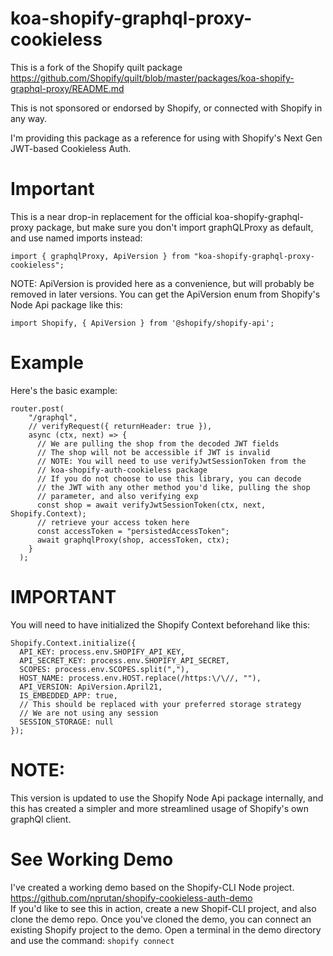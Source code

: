 # koa-shopify-graphql-proxy-cookieless

This is a fork of the Shopify quilt package https://github.com/Shopify/quilt/blob/master/packages/koa-shopify-graphql-proxy/README.md

This is not sponsored or endorsed by Shopify, or connected with Shopify in any way.

I'm providing this package as a reference for using with Shopify's Next Gen JWT-based Cookieless Auth.

# Important
This is a near drop-in replacement for the official koa-shopify-graphql-proxy package, but make sure you don't 
import graphQLProxy as default, and use named imports instead:

```
import { graphqlProxy, ApiVersion } from "koa-shopify-graphql-proxy-cookieless";
```

NOTE: ApiVersion is provided here as a convenience, but will probably be removed
in later versions. You can get the ApiVersion enum from Shopify's Node Api package like this:

```
import Shopify, { ApiVersion } from '@shopify/shopify-api'; 
```

# Example
Here's the basic example:

```
router.post(
    "/graphql",
    // verifyRequest({ returnHeader: true }),
    async (ctx, next) => {
      // We are pulling the shop from the decoded JWT fields
      // The shop will not be accessible if JWT is invalid
      // NOTE: You will need to use verifyJwtSessionToken from the 
      // koa-shopify-auth-cookieless package
      // If you do not choose to use this library, you can decode 
      // the JWT with any other method you'd like, pulling the shop
      // parameter, and also verifying exp
      const shop = await verifyJwtSessionToken(ctx, next, Shopify.Context);
      // retrieve your access token here
      const accessToken = "persistedAccessToken"; 
      await graphqlProxy(shop, accessToken, ctx);
    }
  );
```

# IMPORTANT
You will need to have initialized the Shopify Context beforehand like this:

```
Shopify.Context.initialize({
  API_KEY: process.env.SHOPIFY_API_KEY,
  API_SECRET_KEY: process.env.SHOPIFY_API_SECRET,
  SCOPES: process.env.SCOPES.split(","),
  HOST_NAME: process.env.HOST.replace(/https:\/\//, ""),
  API_VERSION: ApiVersion.April21,
  IS_EMBEDDED_APP: true,
  // This should be replaced with your preferred storage strategy
  // We are not using any session
  SESSION_STORAGE: null
});
```

# NOTE:
This version is updated to use the Shopify Node Api package internally,
and this has created a simpler and more streamlined usage of Shopify's
own graphQl client.


# See Working Demo
I've created a working demo based on the Shopify-CLI Node project.  
<https://github.com/nprutan/shopify-cookieless-auth-demo>  
If you'd like to see this in action, create a new Shopif-CLI project,
and also clone the demo repo. Once you've cloned the demo, you can connect
an existing Shopify project to the demo. Open a terminal in the 
demo directory and use the command:
```shopify connect```

